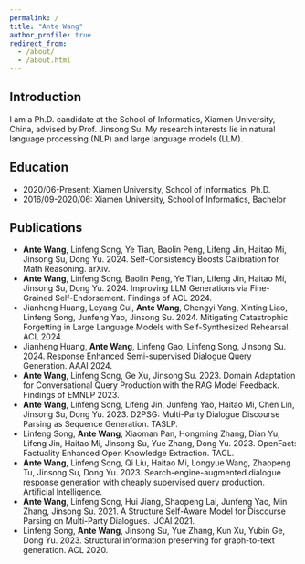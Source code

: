 ```yaml
---
permalink: /
title: "Ante Wang"
author_profile: true
redirect_from: 
  - /about/
  - /about.html
---
```


## Introduction

I am a Ph.D. candidate at the School of Informatics, Xiamen University, China, advised by Prof. Jinsong Su. My research interests lie in natural language processing (NLP) and large language models (LLM).

## Education

- 2020/06-Present: Xiamen University, School of Informatics, Ph.D.
- 2016/09-2020/06: Xiamen University, School of Informatics, Bachelor

## Publications

- **Ante Wang**, Linfeng Song, Ye Tian, Baolin Peng, Lifeng Jin, Haitao Mi, Jinsong Su, Dong Yu. 2024. Self-Consistency Boosts Calibration for Math Reasoning. arXiv.
- **Ante Wang**, Linfeng Song, Baolin Peng, Ye Tian, Lifeng Jin, Haitao Mi, Jinsong Su, Dong Yu. 2024. Improving LLM Generations via Fine-Grained Self-Endorsement. Findings of ACL 2024.
- Jianheng Huang, Leyang Cui, **Ante Wang**, Chengyi Yang, Xinting Liao, Linfeng Song, Junfeng Yao, Jinsong Su. 2024. Mitigating Catastrophic Forgetting in Large Language Models with Self-Synthesized Rehearsal. ACL 2024.
- Jianheng Huang, **Ante Wang**, Linfeng Gao, Linfeng Song, Jinsong Su. 2024. Response Enhanced Semi-supervised Dialogue Query Generation. AAAI 2024.
- **Ante Wang**, Linfeng Song, Ge Xu, Jinsong Su. 2023. Domain Adaptation for Conversational Query Production with the RAG Model Feedback. Findings of EMNLP 2023.
- **Ante Wang**, Linfeng Song, Lifeng Jin, Junfeng Yao, Haitao Mi, Chen Lin, Jinsong Su, Dong Yu. 2023. D2PSG: Multi-Party Dialogue Discourse Parsing as Sequence Generation. TASLP.
- Linfeng Song, **Ante Wang**, Xiaoman Pan, Hongming Zhang, Dian Yu, Lifeng Jin, Haitao Mi, Jinsong Su, Yue Zhang, Dong Yu. 2023. OpenFact: Factuality Enhanced Open Knowledge Extraction. TACL.
- **Ante Wang**, Linfeng Song, Qi Liu, Haitao Mi, Longyue Wang, Zhaopeng Tu, Jinsong Su, Dong Yu. 2023. Search-engine-augmented dialogue response generation with cheaply supervised query production. Artificial Intelligence.
- **Ante Wang**, Linfeng Song, Hui Jiang, Shaopeng Lai, Junfeng Yao, Min Zhang, Jinsong Su. 2021. A Structure Self-Aware Model for Discourse Parsing on Multi-Party Dialogues. IJCAI 2021.
- Linfeng Song, **Ante Wang**, Jinsong Su, Yue Zhang, Kun Xu, Yubin Ge, Dong Yu. 2023. Structural information preserving for graph-to-text generation. ACL 2020.
